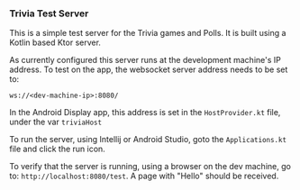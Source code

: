 ### Trivia Test Server

This is a simple test server for the Trivia games and Polls.
It is built using a Kotlin based Ktor server.

As currently configured this server runs at the development machine's IP address.
To test on the app, the websocket server address needs to be set to:

`ws://<dev-machine-ip>:8080/`

In the Android Display app, this address is set in the `HostProvider.kt` file, 
under the var `triviaHost`

To run the server, using Intellij or Android Studio, goto the `Applications.kt` file and click the run icon.

To verify that the server is running, using a browser on the dev machine, go to: `http://localhost:8080/test`. 
A page with "Hello" should be received.
